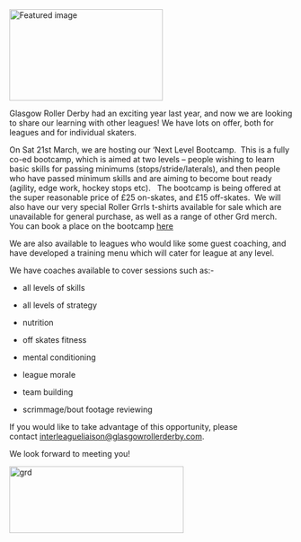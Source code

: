 <html><body><img id="featured-image" class=" aligncenter" src="/2015/02/getattachment.jpg" alt="Featured image" width="273" height="163">

Glasgow Roller Derby had an exciting year last year, and now we are looking to share our learning with other leagues!
We have lots on offer, both for leagues and for individual skaters.

On Sat 21st March, we are hosting our ‘Next Level Bootcamp.  This is a fully co-ed bootcamp, which is aimed at two levels – people wishing to learn basic skills for passing minimums (stops/stride/laterals), and then people who have passed minimum skills and are aiming to become bout ready (agility, edge work, hockey stops etc).   The bootcamp is being offered at the super reasonable price of £25 on-skates, and £15 off-skates.  We will also have our very special Roller Grrls t-shirts available for sale which are unavailable for general purchase, as well as a range of other Grd merch.  You can book a place on the bootcamp <a href="https://www.facebook.com/events/787419911313296/">here</a>

We are also available to leagues who would like some guest coaching, and have developed a training menu which will cater for league at any level.

We have coaches available to cover sessions such as:-

- all levels of skills

- all levels of strategy

- nutrition

- off skates fitness

- mental conditioning

- league morale

- team building

- scrimmage/bout footage reviewing

If you would like to take advantage of this opportunity, please contact <a href="mailto:interleagueliaison@glasgowrollerderby.com">interleagueliaison@glasgowrollerderby.com</a>.

We look forward to meeting you!

<a href="/2015/02/grd.jpg"><img class="  wp-image-4565 aligncenter" src="https://scottishrollerderbyblog.com/2015/02/grd.jpg?w=300" alt="grd" width="310" height="119"></a></body></html>
